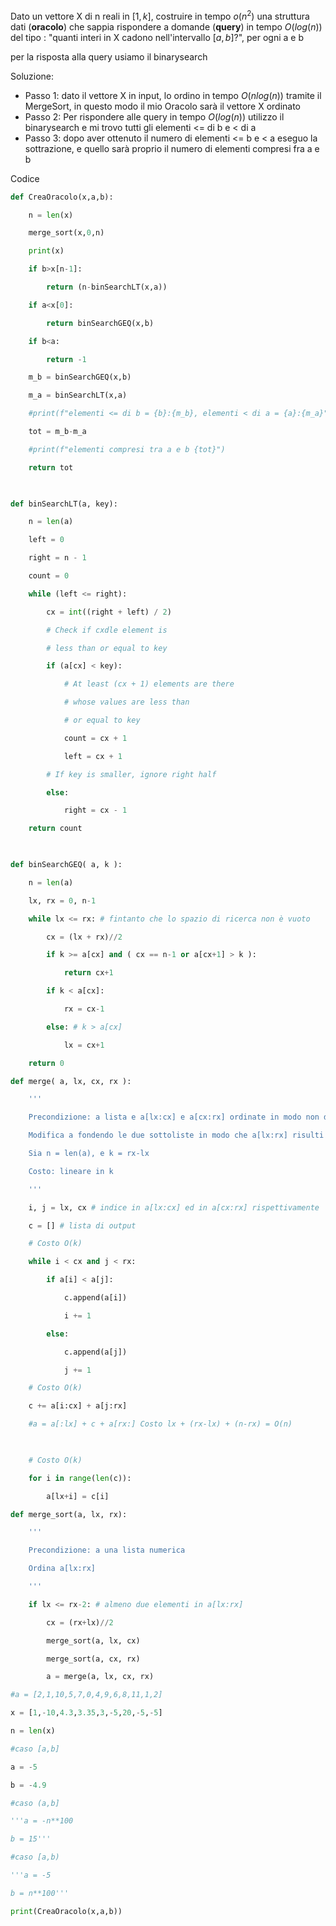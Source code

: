 Dato un vettore X di n reali in $[1,k]$, costruire in tempo $o(n^2)$ una struttura dati (**oracolo**) che sappia rispondere a domande (**query**) in tempo $O(log(n))$ del tipo : "quanti interi in X cadono nell'intervallo $[a,b]$?", per ogni a e b

per la risposta alla query usiamo il binarysearch

Soluzione:

- Passo 1: dato il vettore X in input, lo ordino in tempo $O(nlog(n))$ tramite il MergeSort, in questo modo il mio Oracolo sarà il vettore X ordinato
- Passo 2: Per rispondere alle query in tempo $O(log(n))$ utilizzo il binarysearch e mi trovo tutti gli elementi <= di b e < di a
- Passo 3: dopo aver ottenuto il numero di elementi <= b e < a eseguo la sottrazione, e quello sarà proprio il numero di elementi compresi fra a e b

Codice
```python
def CreaOracolo(x,a,b):

    n = len(x)

    merge_sort(x,0,n)

    print(x)

    if b>x[n-1]:

        return (n-binSearchLT(x,a))

    if a<x[0]:

        return binSearchGEQ(x,b)

    if b<a:

        return -1

    m_b = binSearchGEQ(x,b)

    m_a = binSearchLT(x,a)

    #print(f"elementi <= di b = {b}:{m_b}, elementi < di a = {a}:{m_a}")

    tot = m_b-m_a

    #print(f"elementi compresi tra a e b {tot}")

    return tot

  

def binSearchLT(a, key):

    n = len(a)

    left = 0

    right = n - 1

    count = 0

    while (left <= right):

        cx = int((right + left) / 2)

        # Check if cxdle element is

        # less than or equal to key

        if (a[cx] < key):

            # At least (cx + 1) elements are there

            # whose values are less than

            # or equal to key

            count = cx + 1

            left = cx + 1

        # If key is smaller, ignore right half

        else:

            right = cx - 1

    return count

  

def binSearchGEQ( a, k ):

    n = len(a)

    lx, rx = 0, n-1

    while lx <= rx: # fintanto che lo spazio di ricerca non è vuoto

        cx = (lx + rx)//2

        if k >= a[cx] and ( cx == n-1 or a[cx+1] > k ):

            return cx+1

        if k < a[cx]:

            rx = cx-1

        else: # k > a[cx]

            lx = cx+1

    return 0

def merge( a, lx, cx, rx ):

    '''

    Precondizione: a lista e a[lx:cx] e a[cx:rx] ordinate in modo non decrescente

    Modifica a fondendo le due sottoliste in modo che a[lx:rx] risulti ordinata

    Sia n = len(a), e k = rx-lx

    Costo: lineare in k

    '''

    i, j = lx, cx # indice in a[lx:cx] ed in a[cx:rx] rispettivamente

    c = [] # lista di output

    # Costo O(k)

    while i < cx and j < rx:

        if a[i] < a[j]:

            c.append(a[i])

            i += 1

        else:

            c.append(a[j])

            j += 1

    # Costo O(k)

    c += a[i:cx] + a[j:rx]

    #a = a[:lx] + c + a[rx:] Costo lx + (rx-lx) + (n-rx) = O(n)

  

    # Costo O(k)

    for i in range(len(c)):

        a[lx+i] = c[i]

def merge_sort(a, lx, rx):

    '''

    Precondizione: a una lista numerica

    Ordina a[lx:rx]

    '''

    if lx <= rx-2: # almeno due elementi in a[lx:rx]

        cx = (rx+lx)//2

        merge_sort(a, lx, cx)

        merge_sort(a, cx, rx)

        a = merge(a, lx, cx, rx)

#a = [2,1,10,5,7,0,4,9,6,8,11,1,2]

x = [1,-10,4.3,3.35,3,-5,20,-5,-5]

n = len(x)

#caso [a,b]

a = -5

b = -4.9

#caso (a,b]

'''a = -n**100

b = 15'''

#caso [a,b)

'''a = -5

b = n**100'''

print(CreaOracolo(x,a,b))
```
